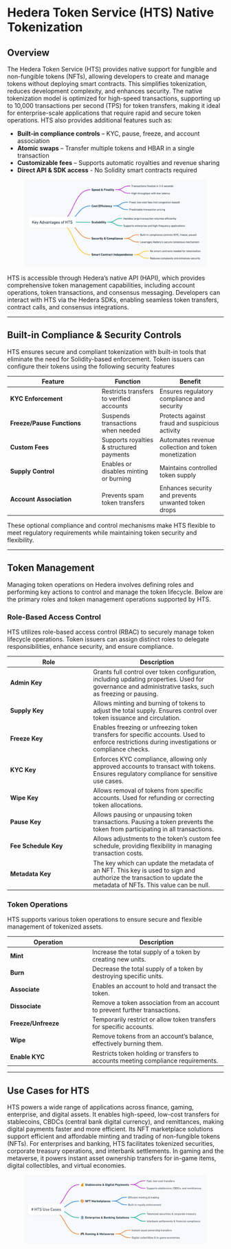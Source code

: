 # Hedera Token Service (HTS) Native Tokenization

## Overview

The Hedera Token Service (HTS) provides native support for fungible and non-fungible tokens (NFTs), allowing developers to create and manage tokens without deploying smart contracts. This simplifies tokenization, reduces development complexity, and enhances security. The native tokenization model is optimized for high-speed transactions, supporting up to 10,000 transactions per second (TPS) for token transfers, making it ideal for enterprise-scale applications that require rapid and secure token operations. HTS also provides additional features such as: &#x20;

* **Built-in compliance controls** – KYC, pause, freeze, and account association
* **Atomic swaps** – Transfer multiple tokens and HBAR in a single transaction
* **Customizable fees** – Supports automatic royalties and revenue sharing
* **Direct API & SDK access** - No Solidity smart contracts required

<figure><img src="../../../.gitbook/assets/key-advantages-of-hts-mindmap.png" alt=""><figcaption></figcaption></figure>

HTS is accessible through Hedera’s native API (HAPI), which provides comprehensive token management capabilities, including account operations, token transactions, and consensus messaging. Developers can interact with HTS via the Hedera SDKs, enabling seamless token transfers, contract calls, and consensus integrations.

***

## **Built-in Compliance & Security Controls**

HTS ensures secure and compliant tokenization with built-in tools that eliminate the need for Solidity-based enforcement. Token issuers can configure their tokens using the following security features

<table><thead><tr><th width="199">Feature</th><th>Function</th><th>Benefit</th></tr></thead><tbody><tr><td><strong>KYC Enforcement</strong></td><td>Restricts transfers to verified accounts</td><td>Ensures regulatory compliance and security</td></tr><tr><td><strong>Freeze/Pause Functions</strong></td><td>Suspends transactions when needed</td><td>Protects against fraud and suspicious activity</td></tr><tr><td><strong>Custom Fees</strong></td><td>Supports royalties &#x26; structured payments</td><td>Automates revenue collection and token monetization</td></tr><tr><td><strong>Supply Control</strong></td><td>Enables or disables minting or burning</td><td>Maintains controlled token supply</td></tr><tr><td><strong>Account Association</strong></td><td>Prevents spam token transfers</td><td>Enhances security and prevents unwanted token drops</td></tr></tbody></table>

These optional compliance and control mechanisms make HTS flexible to meet regulatory requirements while maintaining token security and flexibility.

***

## Token Management

Managing token operations on Hedera involves defining roles and performing key actions to control and manage the token lifecycle. Below are the primary roles and token management operations supported by HTS.

### Role-Based Access Control

HTS utilizes role-based access control (RBAC) to securely manage token lifecycle operations. Token issuers can assign distinct roles to delegate responsibilities, enhance security, and ensure compliance.

<table><thead><tr><th width="179">Role</th><th>Description</th></tr></thead><tbody><tr><td><strong>Admin Key</strong></td><td>Grants full control over token configuration, including updating properties. Used for governance and administrative tasks, such as freezing or pausing.</td></tr><tr><td><strong>Supply Key</strong></td><td>Allows minting and burning of tokens to adjust the total supply. Ensures control over token issuance and circulation.</td></tr><tr><td><strong>Freeze Key</strong></td><td>Enables freezing or unfreezing token transfers for specific accounts. Used to enforce restrictions during investigations or compliance checks.</td></tr><tr><td><strong>KYC Key</strong></td><td>Enforces KYC compliance, allowing only approved accounts to transact with tokens. Ensures regulatory compliance for sensitive use cases.</td></tr><tr><td><strong>Wipe Key</strong></td><td>Allows removal of tokens from specific accounts. Used for refunding or correcting token allocations.</td></tr><tr><td><strong>Pause Key</strong></td><td>Allows pausing or unpausing token transactions. Pausing a token prevents the token from participating in all transactions.</td></tr><tr><td><strong>Fee Schedule Key</strong></td><td>Allows adjustments to the token’s custom fee schedule, providing flexibility in managing transaction costs.</td></tr><tr><td><strong>Metadata Key</strong></td><td>The key which can update the metadata of an NFT. This key is used to sign and authorize the transaction to update the metadata of NFTs. This value can be null.</td></tr></tbody></table>

### **Token Operations**

HTS supports various token operations to ensure secure and flexible management of tokenized assets.

<table><thead><tr><th width="177">Operation</th><th>Description</th></tr></thead><tbody><tr><td><strong>Mint</strong></td><td>Increase the total supply of a token by creating new units.</td></tr><tr><td><strong>Burn</strong></td><td>Decrease the total supply of a token by destroying specific units.</td></tr><tr><td><strong>Associate</strong></td><td>Enables an account to hold and transact the token.</td></tr><tr><td><strong>Dissociate</strong></td><td>Remove a token association from an account to prevent further transactions.</td></tr><tr><td><strong>Freeze/Unfreeze</strong></td><td>Temporarily restrict or allow token transfers for specific accounts.</td></tr><tr><td><strong>Wipe</strong></td><td>Remove tokens from an account’s balance, effectively burning them.</td></tr><tr><td><strong>Enable KYC</strong></td><td>Restricts token holding or transfers to accounts meeting compliance requirements.</td></tr></tbody></table>

***

## **Use Cases for HTS**

HTS powers a wide range of applications across finance, gaming, enterprise, and digital assets. It enables high-speed, low-cost transfers for stablecoins, CBDCs (central bank digital currency), and remittances, making digital payments faster and more efficient. Its NFT marketplace solutions support efficient and affordable minting and trading of non-fungible tokens (NFTs). For enterprises and banking, HTS facilitates tokenized securities, corporate treasury operations, and interbank settlements. In gaming and the metaverse, it powers instant asset ownership transfers for in-game items, digital collectibles, and virtual economies.

<figure><img src="../../../.gitbook/assets/hts-use-cases-icons.png" alt=""><figcaption></figcaption></figure>
